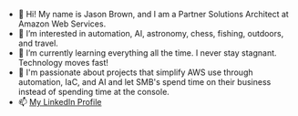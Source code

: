 - 👋 Hi! My name is Jason Brown, and I am a Partner Solutions Architect at Amazon Web Services.
- 👀 I’m interested in automation, AI, astronomy, chess, fishing, outdoors, and travel. 
- 🌱 I’m currently learning everything all the time. I never stay stagnant. Technology moves fast!
- 💞️ I'm passionate about projects that simplify AWS use through automation, IaC, and AI and let SMB's spend time on their business instead of spending time at the console.
- 📫 <a href=https://www.linkedin.com/in/jason-brown-aba50424>My LinkedIn Profile</a>

<!---
jason-brown-aws-09/jason-brown-aws-09 is a ✨ special ✨ repository because its `README.md` (this file) appears on your GitHub profile.
You can click the Preview link to take a look at your changes.
--->

